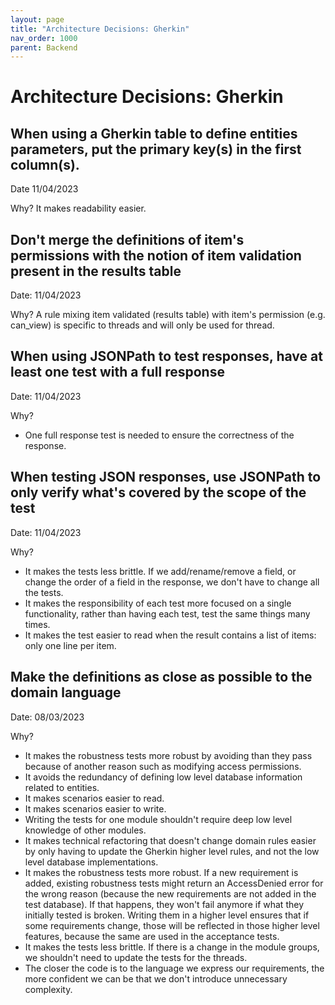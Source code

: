 ```yaml
---
layout: page
title: "Architecture Decisions: Gherkin"
nav_order: 1000
parent: Backend
---
```


# Architecture Decisions: Gherkin


## When using a Gherkin table to define entities parameters, put the primary key(s) in the first column(s).

Date 11/04/2023

Why?
It makes readability easier.


## Don't merge the definitions of item's permissions with the notion of item validation present in the results table

Date: 11/04/2023

Why?
A rule mixing item validated (results table) with item's permission (e.g. can_view) is specific to threads and will only be used for thread.


## When using JSONPath to test responses, have at least one test with a full response

Date: 11/04/2023

Why?
- One full response test is needed to ensure the correctness of the response.


## When testing JSON responses, use JSONPath to only verify what's covered by the scope of the test

Date: 11/04/2023

Why?
- It makes the tests less brittle. If we add/rename/remove a field, or change the order of a field in the response, we don't have to change all the tests.
- It makes the responsibility of each test more focused on a single functionality, rather than having each test, test the same things many times.
- It makes the test easier to read when the result contains a list of items: only one line per item.


## Make the definitions as close as possible to the domain language

Date: 08/03/2023

Why?
- It makes the robustness tests more robust by avoiding than they pass because of another reason such as modifying access permissions.
- It avoids the redundancy of defining low level database information related to entities.
- It makes scenarios easier to read.
- It makes scenarios easier to write.
- Writing the tests for one module shouldn't require deep low level knowledge of other modules.
- It makes technical refactoring that doesn't change domain rules easier by only having to update the Gherkin higher level rules, and not the low level database implementations.
- It makes the robustness tests more robust. If a new requirement is added, existing robustness tests might return an AccessDenied error for the wrong reason (because the new requirements are not added in the test database). If that happens, they won't fail anymore if what they initially tested is broken. Writing them in a higher level ensures that if some requirements change, those will be reflected in those higher level features, because the same are used in the acceptance tests.
- It makes the tests less brittle. If there is a change in the module groups, we shouldn't need to update the tests for the threads.
- The closer the code is to the language we express our requirements, the more confident we can be that we don't introduce unnecessary complexity.
